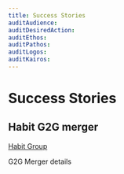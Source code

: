 ```yaml
---
title: Success Stories
auditAudience:
auditDesiredAction:
auditEthos:
auditPathos:
auditLogos:
auditKairos:
---
```


# Success Stories

## Habit G2G merger

[Habit Group](https://www.linkedin.com/company/habit-group/)

G2G Merger details
